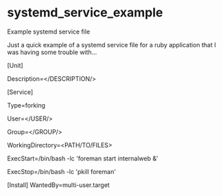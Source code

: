 # systemd_service_example
Example systemd service file

Just a quick example of a systemd service file for a ruby application that I was having some trouble with...


[Unit]

Description=</DESCRIPTION/>

[Service]

Type=forking

User=</USER/>

Group=</GROUP/>

WorkingDirectory=<PATH/TO/FILES>

ExecStart=/bin/bash -lc 'foreman start internalweb &'

ExecStop=/bin/bash -lc 'pkill foreman'

[Install]
WantedBy=multi-user.target
